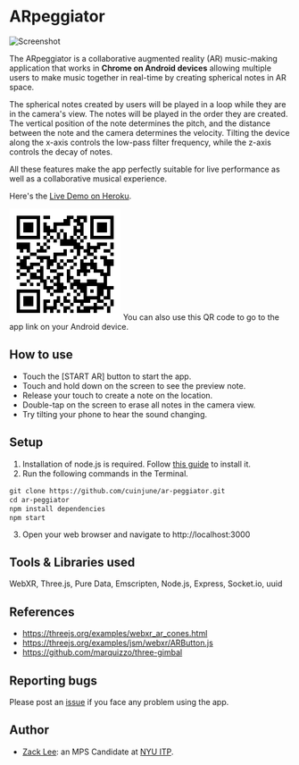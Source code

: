 # ARpeggiator
<img src="screenshot.png" alt="Screenshot" width="1000"/>

The ARpeggiator is a collaborative augmented reality (AR) music-making application that works in **Chrome on Android devices** allowing multiple users to make music together in real-time by creating spherical notes in AR space.

The spherical notes created by users will be played in a loop while they are in the camera's view. The notes will be played in the order they are created. The vertical position of the note determines the pitch, and the distance between the note and the camera determines the velocity. Tilting the device along the x-axis controls the low-pass filter frequency, while the z-axis controls the decay of notes.

All these features make the app perfectly suitable for live performance as well as a collaborative musical experience.

Here's the [Live Demo on Heroku](https://ar-peggiator.herokuapp.com/).

<img src="QR.png" alt="QR Code" width="200"/>
You can also use this QR code to go to the app link on your Android device.

## How to use
* Touch the [START AR] button to start the app.
* Touch and hold down on the screen to see the preview note.
* Release your touch to create a note on the location.
* Double-tap on the screen to erase all notes in the camera view.
* Try tilting your phone to hear the sound changing.

## Setup
1. Installation of node.js is required. Follow [this guide](https://github.com/itp-dwd/2020-spring/blob/master/guides/installing-nodejs.md) to install it.
2. Run the following commands in the Terminal.
```
git clone https://github.com/cuinjune/ar-peggiator.git
cd ar-peggiator
npm install dependencies
npm start
```
3. Open your web browser and navigate to http://localhost:3000

## Tools & Libraries used
WebXR, Three.js, Pure Data, Emscripten, Node.js, Express, Socket.io, uuid

## References
* https://threejs.org/examples/webxr_ar_cones.html
* https://threejs.org/examples/jsm/webxr/ARButton.js
* https://github.com/marquizzo/three-gimbal

## Reporting bugs
Please post an [issue](https://github.com/cuinjune/ar-peggiator/issues) if you face any problem using the app.

## Author
* [Zack Lee](https://www.cuinjune.com/about): an MPS Candidate at [NYU ITP](https://itp.nyu.edu).
